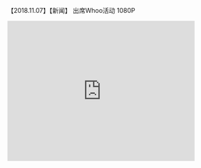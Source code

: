 【2018.11.07】【新闻】 出席Whoo活动 1080P       
<iframe width="420" height="315" src="http://t.cn/EAwoVsy" frameborder="0" allowfullscreen></iframe>
